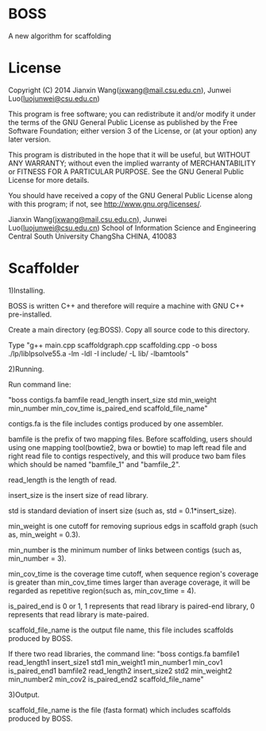 # BOSS
A new algorithm for scaffolding

License
=========

Copyright (C) 2014 Jianxin Wang(jxwang@mail.csu.edu.cn), Junwei Luo(luojunwei@csu.edu.cn)

This program is free software; you can redistribute it and/or
modify it under the terms of the GNU General Public License
as published by the Free Software Foundation; either version 3
of the License, or (at your option) any later version.

This program is distributed in the hope that it will be useful,
but WITHOUT ANY WARRANTY; without even the implied warranty of
MERCHANTABILITY or FITNESS FOR A PARTICULAR PURPOSE.  See the
GNU General Public License for more details.

You should have received a copy of the GNU General Public License
along with this program; if not, see <http://www.gnu.org/licenses/>.

Jianxin Wang(jxwang@mail.csu.edu.cn), Junwei Luo(luojunwei@csu.edu.cn)
School of Information Science and Engineering
Central South University
ChangSha
CHINA, 410083


Scaffolder
=================

1)Installing.

BOSS is written C++ and therefore will require a machine with GNU C++ pre-installed.

Create a main directory (eg:BOSS). Copy all source code to this directory.

Type "g++ main.cpp scaffoldgraph.cpp scaffolding.cpp -o boss ./lp/liblpsolve55.a -lm -ldl -I include/ -L lib/ -lbamtools" 

2)Running.

Run command line: 

"boss contigs.fa bamfile read_length insert_size std min_weight min_number min_cov_time is_paired_end scaffold_file_name"

contigs.fa is the file includes contigs produced by one assembler.

bamfile is the prefix of two mapping files. Before scaffolding, users should using one mapping tool(bowtie2, bwa or bowtie) to map left read file and right read file to contigs respectively, and this will produce two bam files which should be named "bamfile_1" and "bamfile_2".

read_length is the length of read.

insert_size is the insert size of read library.

std is standard deviation of insert size (such as, std = 0.1*insert_size).

min_weight is one cutoff for removing suprious edgs in scaffold graph (such as, min_weight = 0.3).

min_number is the minimum number of links between contigs (such as, min_number = 3).

min_cov_time is the coverage time cutoff, when sequence region's coverage is greater than min_cov_time times larger than average coverage, it will be regarded as repetitive region(such as, min_cov_time = 4). 

is_paired_end is 0 or 1, 1 represents that read library is paired-end library, 0 represents that read library is mate-paired.

scaffold_file_name is the output file name, this file includes scaffolds produced by BOSS. 

If there two read libraries, the command line:
"boss contigs.fa bamfile1 read_length1 insert_size1 std1 min_weight1 min_number1 min_cov1 is_paired_end1 bamfile2 read_length2 insert_size2 std2 min_weight2 min_number2 min_cov2 is_paired_end2 scaffold_file_name"

3)Output.

scaffold_file_name is the file (fasta format) which includes scaffolds produced by BOSS.
